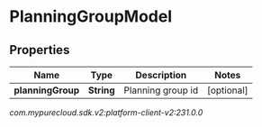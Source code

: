 # PlanningGroupModel


## Properties

| Name | Type | Description | Notes |
| ------------ | ------------- | ------------- | ------------- |
| **planningGroup** | **String** | Planning group id |  [optional] |




_com.mypurecloud.sdk.v2:platform-client-v2:231.0.0_
